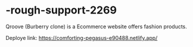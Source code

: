 # -rough-support-2269
Qroove (Burberry clone) is a Ecommerce website offers fashion products.

Deploye link: https://comforting-pegasus-e90488.netlify.app/

